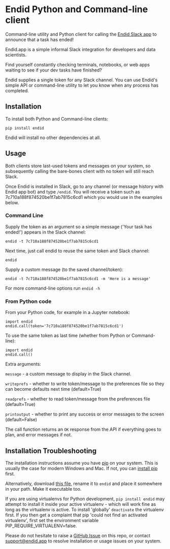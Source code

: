 # Endid Python and Command-line client

Command-line utility and Python client for calling the [Endid Slack app](https://endid.app/) to announce that a task has ended!

Endid.app is a simple informal Slack integration for developers and data scientists.

Find yourself constantly checking terminals, notebooks, or web apps waiting to see if your dev tasks have finished?

Endid supplies a single token for any Slack channel. You can use Endid's simple API or command-line utility to let you know when any process has completed.

## Installation

To install both Python and Command-line clients:

```
pip install endid
```

Endid will install no other dependencies at all.

## Usage

Both clients store last-used tokens and messages on your system, so subsequently calling the bare-bones client with no token will still reach Slack.

Once Endid is installed in Slack, go to any channel (or message history with Endid app bot) and type `/endid`. You will receive a token such as 7c710a188f874520be1f7ab7815c6cd1 which you would use in the examples below.

### Command Line

Supply the token as an argument so a simple message ('Your task has ended!') appears in the Slack channel:

```
endid -t 7c710a188f874520be1f7ab7815c6cd1
```

Next time, just call endid to reuse the same token and Slack channel:

```
endid
```

Supply a custom message (to the saved channel/token):

```
endid -t 7c710a188f874520be1f7ab7815c6cd1 -m 'Here is a message'
```

For more command-line options run `endid -h`

### From Python code

From your Python code, for example in a Jupyter notebook:

```
import endid
endid.call(token='7c710a188f874520be1f7ab7815c6cd1')
```

To use the same token as last time (whether from Python or Command-line):

```
import endid
endid.call()
```

Extra arguments:

`message` - a custom message to display in the Slack channel.

`writeprefs` - whether to write token/message to the preferences file so they can become defaults next time (default=True)

`readprefs` - whether to read token/message from the preferences file (default=True)

`printoutput` - whether to print any success or error messages to the screen (default=False)

The call function returns an `OK` response from the API if everything goes to plan, and error messages if not.


## Installation Troubleshooting

The installation instructions assume you have [pip](https://pip.pypa.io/en/stable/installing/) on your system. This is usually the case for modern Windows and Mac.
If not, you can [install pip](https://pip.pypa.io/en/stable/installing/) first.

Alternatively, download [this file](https://raw.githubusercontent.com/endid-app/endid-python/main/endid/endid.py), rename it to `endid` and place it somewhere in your path. Make it executable too.

If you are using virtualenvs for Python development, `pip install endid` may attempt to install it inside your active virtualenv - which will work fine as long as the virtualenv is active. To install 'globally' `deactivate` the virtualenv first. If you then get a complaint that pip 'could not find an activated virtualenv', first set the 
environment variable PIP_REQUIRE_VIRTUALENV=false.

Please do not hesitate to raise a [GitHub Issue](https://github.com/endid-app/endid-python/issues) on this repo, or contact [support@endid.app](support@endid.app) to 
resolve installation or usage issues on your system.
